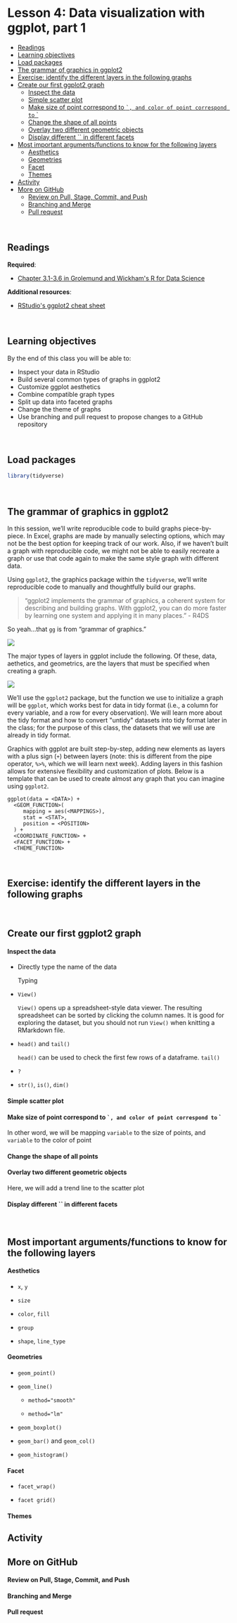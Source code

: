 Lesson 4: Data visualization with ggplot, part 1
================

-   [Readings](#readings)
-   [Learning objectives](#learning-objectives)
-   [Load packages](#load-packages)
-   [The grammar of graphics in ggplot2](#the-grammar-of-graphics-in-ggplot2)
-   [Exercise: identify the different layers in the following graphs](#exercise-identify-the-different-layers-in-the-following-graphs)
-   [Create our first ggplot2 graph](#create-our-first-ggplot2-graph)
    -   [Inspect the data](#inspect-the-data)
    -   [Simple scatter plot](#simple-scatter-plot)
    -   [Make size of point correspond to `` `, and color of point correspond to `` \`](#make-size-of-point-correspond-to-and-color-of-point-correspond-to)
    -   [Change the shape of all points](#change-the-shape-of-all-points)
    -   [Overlay two different geometric objects](#overlay-two-different-geometric-objects)
    -   [Display different \`\` in different facets](#display-different-in-different-facets)
-   [Most important arguments/functions to know for the following layers](#most-important-argumentsfunctions-to-know-for-the-following-layers)
    -   [Aesthetics](#aesthetics)
    -   [Geometries](#geometries)
    -   [Facet](#facet)
    -   [Themes](#themes)
-   [Activity](#activity)
-   [More on GitHub](#more-on-github)
    -   [Review on Pull, Stage, Commit, and Push](#review-on-pull-stage-commit-and-push)
    -   [Branching and Merge](#branching-and-merge)
    -   [Pull request](#pull-request)

<br>

Readings
--------

**Required**:

-   [Chapter 3.1-3.6 in Grolemund and Wickham's R for Data Science](https://r4ds.had.co.nz/data-visualisation.html)

**Additional resources**:

-   [RStudio's ggplot2 cheat sheet](https://github.com/rstudio/cheatsheets/blob/master/data-visualization-2.1.pdf)

<br>

Learning objectives
-------------------

By the end of this class you will be able to:

-   Inspect your data in RStudio
-   Build several common types of graphs in ggplot2
-   Customize ggplot aesthetics
-   Combine compatible graph types
-   Split up data into faceted graphs
-   Change the theme of graphs
-   Use branching and pull request to propose changes to a GitHub repository

<br>

Load packages
-------------

``` r
library(tidyverse)
```

<br>

The grammar of graphics in ggplot2
----------------------------------

In this session, we’ll write reproducible code to build graphs piece-by-piece. In Excel, graphs are made by manually selecting options, which may not be the best option for keeping track of our work. Also, if we haven’t built a graph with reproducible code, we might not be able to easily recreate a graph or use that code again to make the same style graph with different data.

Using `ggplot2`, the graphics package within the `tidyverse`, we’ll write reproducible code to manually and thoughtfully build our graphs.

> “ggplot2 implements the grammar of graphics, a coherent system for describing and building graphs. With ggplot2, you can do more faster by learning one system and applying it in many places.” - R4DS

So yeah…that `gg` is from “grammar of graphics.”

![](https://rstudio-conf-2020.github.io/r-for-excel/img/rstudio-cheatsheet-ggplot.png)

The major types of layers in ggplot include the following. Of these, data, aethetics, and geometrics, are the layers that must be specified when creating a graph.

![](https://cxlabsblog.files.wordpress.com/2017/10/2017-10-24-14_36_29-visualization-layers-of-ggplot-google-docs.png)

We’ll use the `ggplot2` package, but the function we use to initialize a graph will be `ggplot`, which works best for data in tidy format (i.e., a column for every variable, and a row for every observation). We will learn more about the tidy format and how to convert "untidy" datasets into tidy format later in the class; for the purpose of this class, the datasets that we will use are already in tidy format.

Graphics with ggplot are built step-by-step, adding new elements as layers with a plus sign (`+`) between layers (note: this is different from the pipe operator, `%>%`, which we will learn next week). Adding layers in this fashion allows for extensive flexibility and customization of plots. Below is a template that can be used to create almost any graph that you can imagine using `ggplot2`.

    ggplot(data = <DATA>) + 
      <GEOM_FUNCTION>(
         mapping = aes(<MAPPINGS>),
         stat = <STAT>, 
         position = <POSITION>
      ) +
      <COORDINATE_FUNCTION> +
      <FACET_FUNCTION> +
      <THEME_FUNCTION>

<br>

Exercise: identify the different layers in the following graphs
---------------------------------------------------------------

<br>

Create our first ggplot2 graph
------------------------------

#### Inspect the data

-   Directly type the name of the data

    Typing

-   `View()`

    `View()` opens up a spreadsheet-style data viewer. The resulting spreadsheet can be sorted by clicking the column names. It is good for exploring the dataset, but you should not run `View()` when knitting a RMarkdown file.

-   `head()` and `tail()`

    `head()` can be used to check the first few rows of a dataframe. `tail()`

-   `?`

-   `str()`, `is()`, `dim()`

#### Simple scatter plot

#### Make size of point correspond to `` `, and color of point correspond to `` \`

In other word, we will be mapping `variable` to the size of points, and `variable` to the color of point

#### Change the shape of all points

#### Overlay two different geometric objects

Here, we will add a trend line to the scatter plot

#### Display different \`\` in different facets

<br>

Most important arguments/functions to know for the following layers
-------------------------------------------------------------------

#### Aesthetics

-   `x`, `y`

-   `size`

-   `color`, `fill`

-   `group`

-   `shape`, `line_type`

#### Geometries

-   `geom_point()`

-   `geom_line()`

    -   `method="smooth"`

    -   `method="lm"`

-   `geom_boxplot()`

-   `geom_bar()` and `geom_col()`

-   `geom_histogram()`

#### Facet

-   `facet_wrap()`

-   `facet grid()`

#### Themes

Activity
--------

More on GitHub
--------------

#### Review on Pull, Stage, Commit, and Push

#### Branching and Merge

#### Pull request
